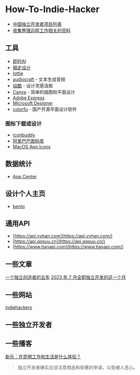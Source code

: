# How-To-Indie-Hacker

* [中国独立开发者项目列表](https://github.com/1c7/chinese-independent-developer)
* [收集整理远程工作相关的资料](https://github.com/greatghoul/remote-working)

## 工具

* [即时AI](https://js.design/ai-muses/gallery)
* [稿定设计](https://www.gaoding.com/)
* [lottie](https://lottiefiles.com/)
* [audiocraft](https://github.com/facebookresearch/audiocraft) - 文本生成音频
* [站酷](https://www.zcool.com.cn/) - 设计灵感汲取
* [Canva](https://www.canva.cn/en/) - 简单的插图和平面设计
* [Adobe Express](https://www.adobe.com/cn/express/)
* [Microsoft Designer](https://designer.microsoft.com/)
* [colorfu](https://github.com/pearmini/colorfu) - 国产开源平面设计软件

### 图标下载或设计

* [iconbuddy](https://iconbuddy.app/)
* [阿里巴巴图标库](https://www.iconfont.cn/)
* [MacOS App Icons](https://macosicons.com/#/)

## 数据统计

* [App Center](https://install.appcenter.ms/)

## 设计个人主页

* [bento](https://bento.me)

## 通用API

* [https://api.vvhan.com](https://api.vvhan.com/)
* [https://api.qqsuu.cn](https://api.qqsuu.cn/)
* [https://www.tianapi.com](https://www.tianapi.com/)

## 一些文章

[一个独立创造者的五年](https://mp.weixin.qq.com/s/x6PLSIMn_1qcKnXWPT-J-Q)
[2023 年 7 月全职独立开发的这一个月](https://mp.weixin.qq.com/s/E2A2of2K-RQfpPmS8Nbl-w)

## 一些网站

[indiehackers](https://www.indiehackers.com/)

## 一些独立开发者

## 一些播客

[新乐：在昆明工作和生活是什么体验？](https://www.xiaoyuzhoufm.com/episode/64bdd23e5680f4d4a889ba38)

> 独立开发者确实应该注意商品和软著的申请，以免被人恶心。

